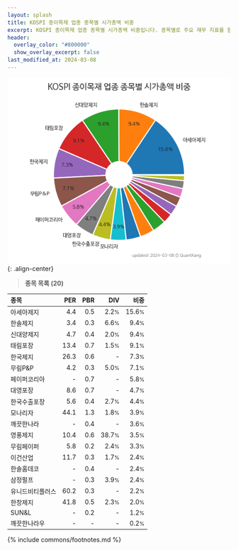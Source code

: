 ```yaml
---
layout: splash
title: KOSPI 종이목재 업종 종목별 시가총액 비중
excerpt: KOSPI 종이목재 업종 종목별 시가총액 비중입니다. 종목별로 주요 재무 지표를 함께 표시합니다.
header:
  overlay_color: "#800000"
  show_overlay_excerpt: false
last_modified_at: 2024-03-08
---
```



![KOSPI 종이목재 업종 종목별 시가총액 비중](/stats/sector/images/kospi_업종_종이목재_종목.png){: .align-center}


> **종목 목록 (20)**<a id="list"></a>

| **종목** | **PER** | **PBR** | **DIV** | **비중** |
| :------- | ------: | ------: | ------: | -------: |
| 아세아제지 | 4.4 | 0.5 | 2.2<small>%</small> | 15.6<small>%</small> |
| 한솔제지 | 3.4 | 0.3 | 6.6<small>%</small> | 9.4<small>%</small> |
| 신대양제지 | 4.7 | 0.4 | 2.0<small>%</small> | 9.4<small>%</small> |
| 태림포장 | 13.4 | 0.7 | 1.5<small>%</small> | 9.1<small>%</small> |
| 한국제지 | 26.3 | 0.6 | - | 7.3<small>%</small> |
| 무림P&P | 4.2 | 0.3 | 5.0<small>%</small> | 7.1<small>%</small> |
| 페이퍼코리아 | - | 0.7 | - | 5.8<small>%</small> |
| 대영포장 | 8.6 | 0.7 | - | 4.7<small>%</small> |
| 한국수출포장 | 5.6 | 0.4 | 2.7<small>%</small> | 4.4<small>%</small> |
| 모나리자 | 44.1 | 1.3 | 1.8<small>%</small> | 3.9<small>%</small> |
| 깨끗한나라 | - | 0.4 | - | 3.6<small>%</small> |
| 영풍제지 | 10.4 | 0.6 | 38.7<small>%</small> | 3.5<small>%</small> |
| 무림페이퍼 | 5.8 | 0.2 | 2.4<small>%</small> | 3.3<small>%</small> |
| 이건산업 | 11.7 | 0.3 | 1.7<small>%</small> | 2.4<small>%</small> |
| 한솔홈데코 | - | 0.4 | - | 2.4<small>%</small> |
| 삼정펄프 | - | 0.3 | 3.9<small>%</small> | 2.4<small>%</small> |
| 유니드비티플러스 | 60.2 | 0.3 | - | 2.2<small>%</small> |
| 한창제지 | 41.8 | 0.5 | 2.3<small>%</small> | 2.0<small>%</small> |
| SUN&L | - | 0.2 | - | 1.2<small>%</small> |
| 깨끗한나라우 | - | - | - | 0.2<small>%</small> |

{% include commons/footnotes.md %}